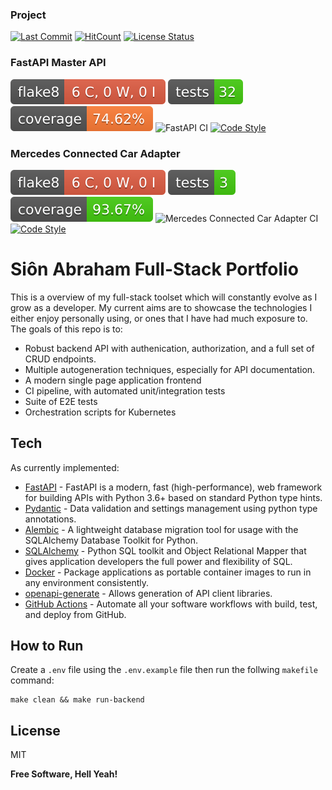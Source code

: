 ### Project
[![Last Commit](https://img.shields.io/github/last-commit/SionAbes/fullstack-portfolio)](https://github.com/SionAbes/fullstack-portfolio/commits/master)
[![HitCount](http://hits.dwyl.com/SionAbes/fullstack-portfolio.svg?style=flat-square)](http://hits.dwyl.com/SionAbes/fullstack-portfolio)
[![License Status](https://img.shields.io/github/license/SionAbes/fullstack-portfolio)](https://github.com/SionAbes/fullstack-portfolio/blob/master/LICENSE.md)
### FastAPI Master API
[![Flake8 Status](./fastapi-master-api/reports/badges/flake8-badge.svg?dummy=8484744)](https://sionabes.github.io/fullstack-portfolio/fastapi-master-api/reports/flake8/index.html)
[![Tests Status](./fastapi-master-api/reports/badges/tests-badge.svg?dummy=8484744)](https://sionabes.github.io/fullstack-portfolio/fastapi-master-api/reports/junit/report.html)
[![Coverage Status](./fastapi-master-api/reports/badges/coverage-badge.svg?dummy=8484744)](https://sionabes.github.io/fullstack-portfolio/fastapi-master-api/reports/coverage/index.html)
![FastAPI CI](https://github.com/SionAbes/fullstack-portfolio/actions/workflows/fastapi-master-api-ci.yaml/badge.svg)
[![Code Style](https://img.shields.io/badge/code%20style-black-000000.svg)](https://github.com/psf/black)
### Mercedes Connected Car Adapter
[![Flake8 Status](./mercedes-connected-car-adapter/reports/badges/flake8-badge.svg?dummy=8484744)](https://sionabes.github.io/fullstack-portfolio/mercedes-connected-car-adapter/reports/flake8/index.html)
[![Tests Status](./mercedes-connected-car-adapter/reports/badges/tests-badge.svg?dummy=8484744)](https://sionabes.github.io/fullstack-portfolio/mercedes-connected-car-adapter/reports/junit/report.html)
[![Coverage Status](./mercedes-connected-car-adapter/reports/badges/coverage-badge.svg?dummy=8484744)](https://sionabes.github.io/fullstack-portfolio/mercedes-connected-car-adapter/reports/coverage/index.html)
![Mercedes Connected Car Adapter CI](https://github.com/SionAbes/fullstack-portfolio/actions/workflows/mercedes-connected-car-ci.yaml/badge.svg)
[![Code Style](https://img.shields.io/badge/code%20style-black-000000.svg)](https://github.com/psf/black)

# Siôn Abraham Full-Stack Portfolio
This is a overview of my full-stack toolset which will constantly evolve as I grow as a developer. My current aims are to showcase the technologies I either enjoy personally using, or ones that I have had much exposure to. The goals of this repo is to:
 - Robust backend API with authenication, authorization, and a full set of CRUD endpoints.
 - Multiple autogeneration techniques, especially for API documentation.
 - A modern single page application frontend
 - CI pipeline, with automated unit/integration tests
 - Suite of E2E tests
 - Orchestration scripts for Kubernetes

## Tech

As currently implemented:

- [FastAPI](https://fastapi.tiangolo.com/) - FastAPI is a modern, fast (high-performance), web framework for building APIs with Python 3.6+ based on standard Python type hints.
- [Pydantic](https://pydantic-docs.helpmanual.io/) - Data validation and settings management using python type annotations.
- [Alembic](https://alembic.sqlalchemy.org/en/latest/) - A lightweight database migration tool for usage with the SQLAlchemy Database Toolkit for Python.
- [SQLAlchemy](https://www.sqlalchemy.org/) - Python SQL toolkit and Object Relational Mapper that gives application developers the full power and flexibility of SQL.
- [Docker](https://www.docker.com/) - Package applications as portable container images to run in any environment consistently.
- [openapi-generate](https://github.com/OpenAPITools/openapi-generator) - Allows generation of API client libraries.
- [GitHub Actions](https://github.com/features/actions) -  Automate all your software workflows with build, test, and deploy from GitHub.

## How to Run
Create a `.env` file using the `.env.example` file then run the follwing `makefile` command:

```
make clean && make run-backend
```

## License

MIT

**Free Software, Hell Yeah!**
